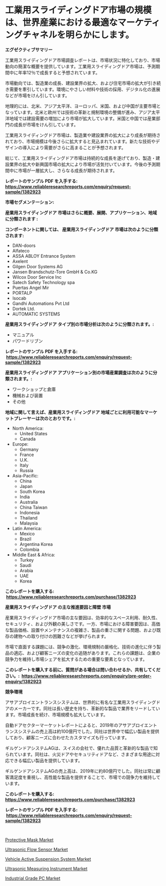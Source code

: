 <p><h1>工業用スライディングドア市場の規模は、世界産業における最適なマーケティングチャネルを明らかにします。</h1></p><p><strong>エグゼクティブサマリー</strong></p>
<p><p>工業用スライディングドア市場調査レポートは、市場状況に特化しており、市場動向の簡潔な概要を提供しています。工業用スライディングドア市場は、予測期間中に年率12％で成長すると予想されています。</p><p>市場動向では、製造業の成長、建設業界の拡大、および住宅市場の拡大が引き続き需要を牽引しています。環境にやさしい材料や技術の採用、デジタル化の進展などが市場をけん引しています。</p><p>地理的には、北米、アジア太平洋、ヨーロッパ、米国、および中国が主要市場となっています。北米と欧州では技術の革新と規制環境の整備が進み、アジア太平洋地域では建設需要の増加により市場が拡大しています。米国と中国では産業部門の成長が市場をけん引しています。</p><p>工業用スライディングドア市場は、製造業や建設業界の拡大により成長が期待されており、市場規模は今後さらに拡大すると見込まれています。新たな技術やデザインの導入により需要がさらに高まることが予想されます。</p><p>総じて、工業用スライディングドア市場は持続的な成長を遂げており、製造・建設業界の拡大や新興国市場の拡大により市場が活気付いています。今後の予測期間中に市場が一層拡大し、さらなる成長が期待されます。</p></p>
<p><strong>レポートのサンプル PDF を入手する: <a href="https://www.reliableresearchreports.com/enquiry/request-sample/1382923">https://www.reliableresearchreports.com/enquiry/request-sample/1382923</a></strong></p>
<p><strong>市場セグメンテーション:</strong></p>
<p><strong> 産業用スライディングドア 市場はさらに概要、展開、アプリケーション、地域に分類されます :</strong></p>
<p><strong>コンポーネントに関しては、 産業用スライディングドア 市場は次のように分類されます: &nbsp;</strong></p>
<p><ul><li>DAN-doors</li><li>Alfateco</li><li>ASSA ABLOY Entrance System</li><li>Axelent</li><li>Gilgen Door Systems AG</li><li>Jansen Brandschutz-Tore GmbH & Co.KG</li><li>Wilcox Door Service Inc</li><li>Satech Safety Technology spa</li><li>Puertas Angel Mir</li><li>PORTALP</li><li>Isocab</li><li>Gandhi Automations Pvt Ltd</li><li>Dortek Ltd.</li><li>AUTOMATIC SYSTEMS</li></ul></p>
<p><strong> 産業用スライディングドア タイプ別の市場分析は次のように分類されます。:</strong></p>
<p><ul><li>マニュアル</li><li>パワードリブン</li></ul></p>
<p><strong>レポートのサンプル PDF を入手する: &nbsp;<a href="https://www.reliableresearchreports.com/enquiry/request-sample/1382923">https://www.reliableresearchreports.com/enquiry/request-sample/1382923</a></strong></p>
<p><strong> 産業用スライディングドア アプリケーション別の市場産業調査は次のように分類されます。:</strong></p>
<p><ul><li>ワークショップと倉庫</li><li>機械および装置</li><li>その他</li></ul></p>
<p><strong>地域に関して言えば、産業用スライディングドア 地域ごとに利用可能なマーケットプレーヤーは次のとおりです。:</strong></p>
<p><ul>
    <li>
        North America:
        <ul>
            <li>United States</li>
            <li>Canada</li>
        </ul>
    </li>
    <li>
        Europe:
        <ul>
            <li>Germany</li>
            <li>France</li>
            <li>U.K.</li>
            <li>Italy</li>
            <li>Russia</li>
        </ul>
    </li>
    <li>
        Asia-Pacific:
        <ul>
            <li>China</li>
            <li>Japan</li>
            <li>South Korea</li>
            <li>India</li>
            <li>Australia</li>
            <li>China Taiwan</li>
            <li>Indonesia</li>
            <li>Thailand</li>
            <li>Malaysia</li>
        </ul>
    </li>
    <li>
        Latin America:
        <ul>
            <li>Mexico</li>
            <li>Brazil</li>
            <li>Argentina Korea</li>
            <li>Colombia</li>
        </ul>
    </li>
    <li>
        Middle East & Africa:
        <ul>
            <li>Turkey</li>
            <li>Saudi</li>
            <li>Arabia</li>
            <li>UAE</li>
            <li>Korea</li>
        </ul>
    </li>
    </ul></p>
<p><strong>このレポートを購入する: &nbsp;<a href="https://www.reliableresearchreports.com/purchase/1382923">https://www.reliableresearchreports.com/purchase/1382923</a></strong></p>
<p><strong>産業用スライディングドア の主な推進要因と障壁 市場</strong></p>
<p><p>産業用スライディングドア市場の主な要因は、効率的なスペース利用、耐久性、セキュリティ、および外観の美しさです。一方、市場における障害要因は、高価な製品価格、設置やメンテナンスの複雑さ、製品の重さに関する問題、および既存の建物への取り付けの困難さなどが挙げられます。</p><p>市場で直面する課題には、競争の激化、環境規制の厳格化、技術の進化に伴う製品の適応、および顧客ニーズの変化の追随があります。これらの課題は、企業の競争力を維持し市場シェアを拡大するための重要な要素となっています。</p></p>
<p><strong>このレポートを購入する前に、質問がある場合は問い合わせるか、共有してください。:&nbsp; <a href="https://www.reliableresearchreports.com/enquiry/pre-order-enquiry/1382923">https://www.reliableresearchreports.com/enquiry/pre-order-enquiry/1382923</a></strong></p>
<p><strong>競争環境</strong></p>
<p><p>アサアブロイエントランスシステムは、世界的に有名な工業用スライディングドアのメーカーです。同社は長い歴史を持ち、革新的な製品で業界をリードしています。市場成長を続け、市場規模も拡大しています。</p><p>自動ドアセクターマーケットレポートによると、2019年のアサアブロイエントランスシステムの売上高は約100億円でした。同社は世界中で幅広い製品を提供しており、顧客ニーズに合わせたカスタマイズも行っています。</p><p>ギルゲンドアシステムAGは、スイスの会社で、優れた品質と革新的な製品で知られています。同社は、火災ドアやセキュリティドアなど、さまざまな用途に対応できる幅広い製品を提供しています。</p><p>ギルゲンドアシステムAGの売上高は、2019年に約80億円でした。同社は常に顧客満足度を重視し、高性能な製品を提供することで、市場での競争力を維持しています。</p></p>
<p><strong>このレポートを購入する: &nbsp; <a href="https://www.reliableresearchreports.com/purchase/1382923">https://www.reliableresearchreports.com/purchase/1382923</a></strong></p>
<p><strong>レポートのサンプル PDF を入手する: &nbsp;<a href="https://www.reliableresearchreports.com/enquiry/request-sample/1382923">https://www.reliableresearchreports.com/enquiry/request-sample/1382923</a></strong><strong></strong></p>
<p>&nbsp;</p>
<p><p><a href="https://github.com/provorikovar/Market-Research-Report-List-3/blob/main/protective-mask-market.md">Protective Mask Market</a></p><p><a href="https://picayune-night-cbd.notion.site/Ultrasonic-Flow-Sensor-Market-Research-Report-Provides-Critical-Insights-that-can-help-Shape-Busines-0e81b8d207b5483d96f7002237749920">Ultrasonic Flow Sensor Market</a></p><p><a href="https://view.publitas.com/reportprime-1/vehicle-active-suspension-system-market-size-evaluating-its-market-trends-growth-and-projections-2024-2031/">Vehicle Active Suspension System Market</a></p><p><a href="https://valiant-lunge-8fe.notion.site/Global-Ultrasonic-Measuring-Instrument-Market-by-Types-Applications-and-Major-Players-with-Region-26064fa795904e0b8db5d47986e8bbed">Ultrasonic Measuring Instrument Market</a></p><p><a href="https://view.publitas.com/reportprime-1/industrial-grade-pc-market-with-the-goal-of-estimating-the-market-size-and-future-growth-potential-of-various-market-segments-based-on-component-applications-end-user-and-region/">Industrial Grade PC Market</a></p></p>